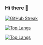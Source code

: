 ### Hi there 👋

[![GitHub Streak](https://github-readme-streak-stats.herokuapp.com/?user=vadim-m)](https://git.io/streak-stats)

[![Top Langs](https://github-readme-stats.vercel.app/api/top-langs/?username=vadim-m)](https://github.com/anuraghazra/github-readme-stats)

[![Top Langs](https://github-readme-stats.vercel.app/api/top-langs/?username=vadim-m)](https://github.com/anuraghazra/github-readme-stats)

<!--
**vadim-m/vadim-m** is a ✨ _special_ ✨ repository because its `README.md` (this file) appears on your GitHub profile.

Here are some ideas to get you started:

- 🔭 I’m currently working on ...
- 🌱 I’m currently learning ...
- 👯 I’m looking to collaborate on ...
- 🤔 I’m looking for help with ...
- 💬 Ask me about ...
- 📫 How to reach me: ...
- 😄 Pronouns: ...
- ⚡ Fun fact: ...
-->
